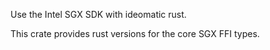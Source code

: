 Use the Intel SGX SDK with ideomatic rust.

This crate provides rust versions for the core SGX FFI types.
